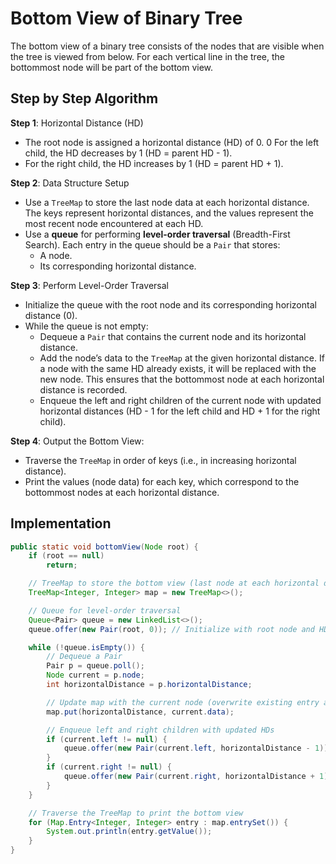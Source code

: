 # Bottom View of Binary Tree

The bottom view of a binary tree consists of the nodes that are visible when the tree is viewed from below. For each vertical line in the tree, the bottommost node will be part of the bottom view.

## Step by Step Algorithm

**Step 1**: Horizontal Distance (HD)

- The root node is assigned a horizontal distance (HD) of 0.
  0 For the left child, the HD decreases by 1 (HD = parent HD - 1).
- For the right child, the HD increases by 1 (HD = parent HD + 1).

**Step 2**: Data Structure Setup

- Use a `TreeMap` to store the last node data at each horizontal distance. The keys represent horizontal distances, and the values represent the most recent node encountered at each HD.
- Use a **queue** for performing **level-order traversal** (Breadth-First Search). Each entry in the queue should be a `Pair` that stores:
  - A node.
  - Its corresponding horizontal distance.

**Step 3**: Perform Level-Order Traversal

- Initialize the queue with the root node and its corresponding horizontal distance (0).
- While the queue is not empty:
  - Dequeue a `Pair` that contains the current node and its horizontal distance.
  - Add the node’s data to the `TreeMap` at the given horizontal distance. If a node with the same HD already exists, it will be replaced with the new node. This ensures that the bottommost node at each horizontal distance is recorded.
  - Enqueue the left and right children of the current node with updated horizontal distances (HD - 1 for the left child and HD + 1 for the right child).

**Step 4**: Output the Bottom View:

- Traverse the `TreeMap` in order of keys (i.e., in increasing horizontal distance).
- Print the values (node data) for each key, which correspond to the bottommost nodes at each horizontal distance.

## Implementation

```java
public static void bottomView(Node root) {
    if (root == null)
        return;

    // TreeMap to store the bottom view (last node at each horizontal distance)
    TreeMap<Integer, Integer> map = new TreeMap<>();

    // Queue for level-order traversal
    Queue<Pair> queue = new LinkedList<>();
    queue.offer(new Pair(root, 0)); // Initialize with root node and HD 0

    while (!queue.isEmpty()) {
        // Dequeue a Pair
        Pair p = queue.poll();
        Node current = p.node;
        int horizontalDistance = p.horizontalDistance;

        // Update map with the current node (overwrite existing entry at same HD)
        map.put(horizontalDistance, current.data);

        // Enqueue left and right children with updated HDs
        if (current.left != null) {
            queue.offer(new Pair(current.left, horizontalDistance - 1));
        }
        if (current.right != null) {
            queue.offer(new Pair(current.right, horizontalDistance + 1));
        }
    }

    // Traverse the TreeMap to print the bottom view
    for (Map.Entry<Integer, Integer> entry : map.entrySet()) {
        System.out.println(entry.getValue());
    }
}
```
